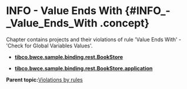 # INFO - Value Ends With {#INFO_-_Value_Ends_With .concept}

Chapter contains projects and their violations of rule 'Value Ends With' - 'Check for Global Variables Values'.

-   **[tibco.bwce.sample.binding.rest.BookStore](../../qa/rules/Value_Ends_With/violation2.md)**  

-   **[tibco.bwce.sample.binding.rest.BookStore.application](../../qa/rules/Value_Ends_With/violation1.md)**  


**Parent topic:**[Violations by rules](../../qa/common/violationsByRules.md)

